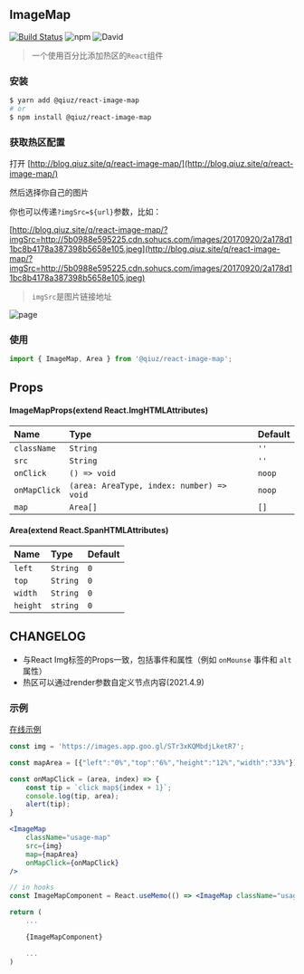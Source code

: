 ## ImageMap
[![Build Status](https://travis-ci.org/qiuziz/react-image-map.svg?branch=master)](https://travis-ci.org/qiuziz/react-image-map)
![npm](https://img.shields.io/npm/v/@qiuz/react-image-map)
![David](https://img.shields.io/david/dev/qiuziz/react-image-map)

> 一个使用百分比添加热区的`React`组件

### 安装
```sh
$ yarn add @qiuz/react-image-map
# or
$ npm install @qiuz/react-image-map
```

### 获取热区配置

打开 [http://blog.qiuz.site/q/react-image-map/](http://blog.qiuz.site/q/react-image-map/) 

然后选择你自己的图片

你也可以传递`?imgSrc=${url}`参数，比如：

[http://blog.qiuz.site/q/react-image-map/?imgSrc=http://5b0988e595225.cdn.sohucs.com/images/20170920/2a178d11bc8b4178a387398b5658e105.jpeg](http://blog.qiuz.site/q/react-image-map/?imgSrc=http://5b0988e595225.cdn.sohucs.com/images/20170920/2a178d11bc8b4178a387398b5658e105.jpeg)

> `imgSrc`是图片链接地址


![page](https://raw.githubusercontent.com/qiuziz/react-image-map/master/src/assets/images/page.png)

### 使用
```js
import { ImageMap, Area } from '@qiuz/react-image-map';
```


## Props

#### ImageMapProps(extend React.ImgHTMLAttributes)

| Name         | Type                                      | Default |
| :----------- | :---------------------------------------- | :------ |
| `className`  | `String`                                  | `''`    |
| `src`        | `String`                                  | `''`    |
| `onClick`    | `() => void`                              | `noop`  |
| `onMapClick` | `(area: AreaType, index: number) => void` | `noop`  |
| `map`        | `Area[]`                                  | `[]`    |


#### Area(extend React.SpanHTMLAttributes)
| Name         | Type                                      | Default |
| :----------- | :---------------------------------------- | :------ |
| `left`  		 | `String`                                  | `0`     |
| `top`        | `String`                                  | `0`     |
| `width`      | `String`                                  | `0`     |
| `height`     | `string`                                  | `0`     |


## CHANGELOG

- 与React Img标签的Props一致，包括事件和属性（例如 `onMounse` 事件和 `alt` 属性）
- 热区可以通过render参数自定义节点内容(2021.4.9)


### 示例
[在线示例](https://codesandbox.io/s/silent-bash-c6zwx)
```jsx
const img = 'https://images.app.goo.gl/STr3xKQMbdjLketR7';

const mapArea = [{"left":"0%","top":"6%","height":"12%","width":"33%"}];

const onMapClick = (area, index) => {
	const tip = `click map${index + 1}`;
	console.log(tip, area);
	alert(tip);
}

<ImageMap
	className="usage-map"
	src={img}
	map={mapArea}
	onMapClick={onMapClick}
/>

// in hooks
const ImageMapComponent = React.useMemo(() => <ImageMap className="usage-map" src={img} map={mapArea} onMapClick={onMapClick} />, [mapArea, img]);

return (
	...

	{ImageMapComponent}

	...
)
```
